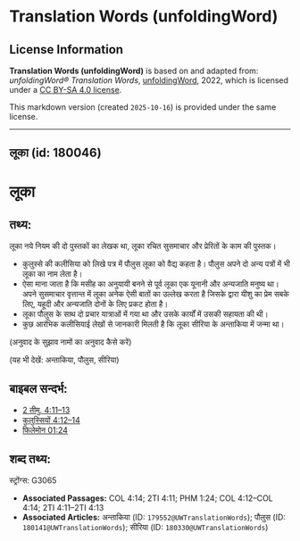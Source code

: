 # Translation Words (unfoldingWord)

## License Information

**Translation Words (unfoldingWord)** is based on and adapted from: _unfoldingWord® Translation Words_, [unfoldingWord](https://unfoldingword.org/utw), 2022, which is licensed under a [CC BY-SA 4.0 license](https://creativecommons.org/licenses/by-sa/4.0/legalcode.en).

This markdown version (created `2025-10-16`) is provided under the same license.



--------------------------------

## लूका (id: 180046)

लूका
====

तथ्य:
-----

लूका नये नियम की दो पुस्तकों का लेखक था, लूका रचित सुसमाचार और प्रेरितों के काम की पुस्तक।

* कुलुस्से की कलीसिया को लिखे पत्र में पौलुस लूका को वैद्य कहता है। पौलुस अपने दो अन्य पत्रों में भी लूका का नाम लेता है।
* ऐसा माना जाता है कि मसीह का अनुयायी बनने से पूर्व लूका एक यूनानी और अन्यजाति मनुष्य था। अपने सुसमाचार वृत्तान्त में लूका अनेक ऐसी बातों का उल्लेख करता है जिसके द्वारा यीशु का प्रेम सबके लिए, यहूदी और अन्यजाति दोनों के लिए प्रकट होता है।
* लूका पौलुस के साथ दो प्रचार यात्राओं में गया था और उसके कार्यों में उसकी सहायता की थी।
* कुछ आरंभिक कलीसियाई लेखों से जानकारी मिलती है कि लूका सीरिया के अन्ताकिया में जन्मा था।

(अनुवाद के सुझाव नामों का अनुवाद कैसे करें)

(यह भी देखें: अन्ताकिया, पौलुस, सीरिया)

बाइबल सन्दर्भ:
--------------

* [2 तीमु. 4:11–13](https://ref.ly/2Tim0:0)
* [कुलुस्सियों 4:12–14](https://ref.ly/Col4:12-Col4:14)
* [फिलेमोन 01:24](https://ref.ly/Phlm1:24)

शब्द तथ्य:
----------

स्ट्रोंग्स: G3065

* **Associated Passages:** COL 4:14; 2TI 4:11; PHM 1:24; COL 4:12–COL 4:14; 2TI 4:11–2TI 4:13
* **Associated Articles:** अन्ताकिया (ID: `179552@UWTranslationWords`); पौलुस (ID: `180141@UWTranslationWords`); सीरिया (ID: `180330@UWTranslationWords`)

